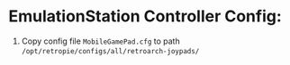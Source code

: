 # EmulationStation Controller Config:

1. Copy config file `MobileGamePad.cfg` to path `/opt/retropie/configs/all/retroarch-joypads/`
